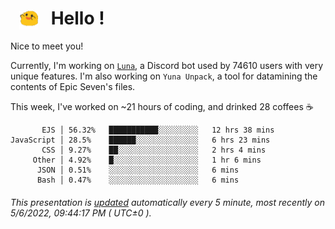 <h1>   <img src="./spoink.gif" style="vertical-align:middle;" width="30px">   Hello ! </h1>

Nice to meet you!

Currently, I'm working on <a href='https://github.com/Asgarrrr/Luna'>`Luna`</a>, a Discord bot used by 74610 users with very unique features. I'm also working on `Yuna Unpack`, a tool for datamining the contents of Epic Seven's files.

This week, I've worked on ~21 hours of coding, and drinked 28 coffees ☕

```
       EJS │ 56.32%   ███████████░░░░░░░░░   12 hrs 38 mins
JavaScript │ 28.5%    ██████░░░░░░░░░░░░░░   6 hrs 23 mins
       CSS │ 9.27%    ██░░░░░░░░░░░░░░░░░░   2 hrs 4 mins
     Other │ 4.92%    █░░░░░░░░░░░░░░░░░░░   1 hr 6 mins
      JSON │ 0.51%    ░░░░░░░░░░░░░░░░░░░░   6 mins
      Bash │ 0.47%    ░░░░░░░░░░░░░░░░░░░░   6 mins
```

###### This presentation is [updated](https://github.com/Asgarrrr) automatically every 5 minute, most recently on 5/6/2022, 09:44:17 PM ( UTC±0 ).